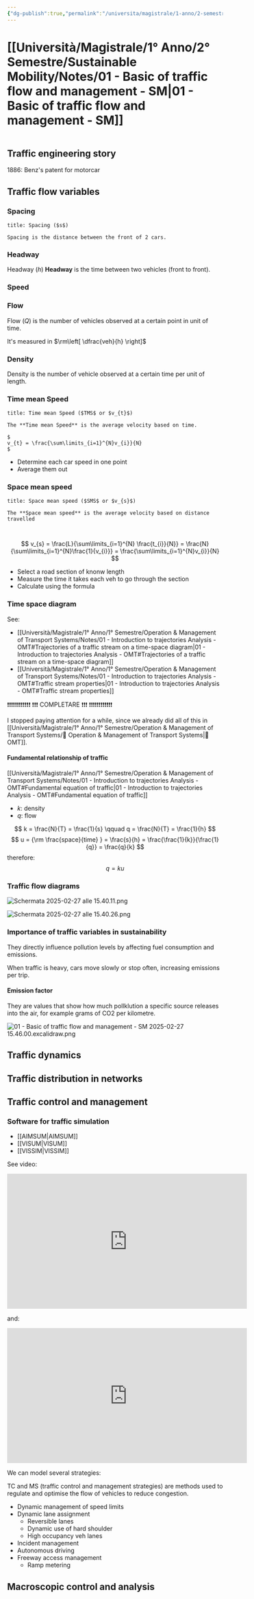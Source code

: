 ```yaml
---
{"dg-publish":true,"permalink":"/universita/magistrale/1-anno/2-semestre/sustainable-mobility/notes/01-basic-of-traffic-flow-and-management-sm/","tags":["UNI"]}
---
```


# [[Università/Magistrale/1° Anno/2° Semestre/Sustainable Mobility/Notes/01 - Basic of traffic flow and management - SM\|01 - Basic of traffic flow and management - SM]]

```table-of-contents
```

## Traffic engineering story

1886: Benz's patent for motorcar

## Traffic flow variables

### Spacing

```ad-Definizione
title: Spacing ($s$)

Spacing is the distance between the front of 2 cars.

```

### Headway

Headway ($h$)
**Headway** is the time between two vehicles (front to front).


### Speed

### Flow

Flow ($Q$) is the number of vehicles observed at a certain point in unit of time.

It's measured in $\rm\left[ \dfrac{veh}{h} \right]$

### Density

Density is the number of vehicle observed at a certain time per unit of length.

### Time mean Speed

```ad-Definizione
title: Time mean Speed ($TMS$ or $v_{t}$)

The **Time mean Speed** is the average velocity based on time.

$
v_{t} = \frac{\sum\limits_{i=1}^{N}v_{i}}{N}
$

```


- Determine each car speed in one point
- Average them out

### Space mean speed


```ad-Definizione
title: Space mean speed ($SMS$ or $v_{s}$)

The **Space mean speed** is the average velocity based on distance travelled



```

$$
v_{s} = \frac{L}{\sum\limits_{i=1}^{N} \frac{t_{i}}{N}} = \frac{N}{\sum\limits_{i=1}^{N}\frac{1}{v_{i}}} = \frac{\sum\limits_{i=1}^{N}v_{i}}{N}
$$

- Select a road section of knonw length
- Measure the time it takes each veh to go through the section
- Calculate using the formula

### Time space diagram

See:
- [[Università/Magistrale/1° Anno/1° Semestre/Operation & Management of Transport Systems/Notes/01 - Introduction to trajectories Analysis - OMT#Trajectories of a traffic stream on a time-space diagram\|01 - Introduction to trajectories Analysis - OMT#Trajectories of a traffic stream on a time-space diagram]]
- [[Università/Magistrale/1° Anno/1° Semestre/Operation & Management of Transport Systems/Notes/01 - Introduction to trajectories Analysis - OMT#Traffic stream properties\|01 - Introduction to trajectories Analysis - OMT#Traffic stream properties]]

❗❗❗❗❗❗❗❗❗❗❗❗
❗❗❗ COMPLETARE ❗❗❗ 
❗❗❗❗❗❗❗❗❗❗❗❗

I stopped paying attention for a while, since we already did all of this in [[Università/Magistrale/1° Anno/1° Semestre/Operation & Management of Transport Systems/🚦 Operation & Management of Transport Systems\|🚦 OMT]].


#### Fundamental relationship of traffic

[[Università/Magistrale/1° Anno/1° Semestre/Operation & Management of Transport Systems/Notes/01 - Introduction to trajectories Analysis - OMT#Fundamental equation of traffic\|01 - Introduction to trajectories Analysis - OMT#Fundamental equation of traffic]]

- $k:$ density
- $q:$ flow

$$
k = \frac{N}{T} = \frac{1}{s} \qquad q = \frac{N}{T} = \frac{1}{h}
$$
$$
u = {\rm \frac{space}{time} } = \frac{s}{h} = \frac{\frac{1}{k}}{\frac{1}{q}} = \frac{q}{k}
$$
therefore:
$$
q=ku
$$

### Traffic flow diagrams

![Schermata 2025-02-27 alle 15.40.11.png](/img/user/Universit%C3%A0/Magistrale/1%C2%B0%20Anno/2%C2%B0%20Semestre/Sustainable%20Mobility/Notes/Allegati/Schermata%202025-02-27%20alle%2015.40.11.png)

![Schermata 2025-02-27 alle 15.40.26.png](/img/user/Universit%C3%A0/Magistrale/1%C2%B0%20Anno/2%C2%B0%20Semestre/Sustainable%20Mobility/Notes/Allegati/Allegati/Schermata%202025-02-27%20alle%2015.40.26.png)

### Importance of traffic variables in sustainability

They directly influence pollution levels by affecting fuel consumption and emissions.

When traffic is heavy, cars move slowly or stop often, increasing emissions per trip.

#### Emission factor

They are values that show how much pollklution a specific source releases into the air, for example grams of CO2 per kilometre.

![01 - Basic of traffic flow and management - SM 2025-02-27 15.46.00.excalidraw.png](/img/user/Universit%C3%A0/Magistrale/1%C2%B0%20Anno/2%C2%B0%20Semestre/Sustainable%20Mobility/Notes/Allegati/01%20-%20Basic%20of%20traffic%20flow%20and%20management%20-%20SM%202025-02-27%2015.46.00.excalidraw.png)



## Traffic dynamics



## Traffic distribution in networks

## Traffic control and management

### Software for traffic simulation

- [[AIMSUM\|AIMSUM]]
- [[VISUM\|VISUM]]
- [[VISSIM\|VISSIM]]

See video:

<iframe width="560" height="315" src="https://www.youtube.com/embed/EmYEmTi43sk?si=7oeCsS-p3l7m_XP8" title="YouTube video player" frameborder="0" allow="accelerometer; autoplay; clipboard-write; encrypted-media; gyroscope; picture-in-picture; web-share" referrerpolicy="strict-origin-when-cross-origin" allowfullscreen></iframe>

and:

<iframe width="560" height="315" src="https://www.youtube.com/embed/dvCi38B1WEI?si=BWaquMQQCWquWG6w" title="YouTube video player" frameborder="0" allow="accelerometer; autoplay; clipboard-write; encrypted-media; gyroscope; picture-in-picture; web-share" referrerpolicy="strict-origin-when-cross-origin" allowfullscreen></iframe>


We can model several strategies:

TC and MS (traffic control and management strategies) are methods used to regulate and optimise the flow of vehicles to reduce congestion.
- Dynamic management of speed limits
- Dynamic lane assignment
	- Reversible lanes
	- Dynamic use of hard shoulder
	- High occupancy veh lanes
- Incident management
- Autonomous driving
- Freeway access management
	- Ramp metering

## Macroscopic control and analysis


